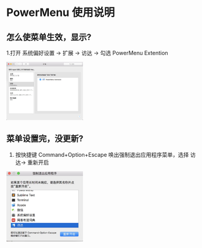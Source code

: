 # PowerMenu 使用说明

## 怎么使菜单生效，显示? 

1.打开 系统偏好设置 -> 扩展 -> 访达 -> 勾选 PowerMenu Extention   

<img src="1.png" alt="" width="200"  />
  
## 菜单设置完，没更新?

1. 按快捷键 Command+Option+Escape  唤出强制退出应用程序菜单，选择 访达-> 重新开启

<img src="2.jpg" alt="" width="200"  />


